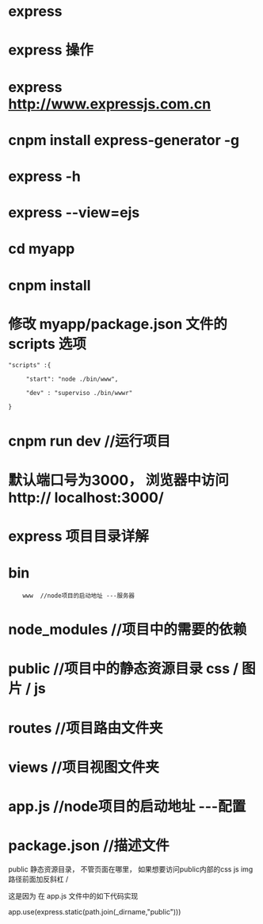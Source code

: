 # express

# express 操作 
# express http://www.expressjs.com.cn
# cnpm install express-generator -g
# express -h
# express --view=ejs
# cd myapp
# cnpm install
# 修改 myapp/package.json 文件的scripts 选项
    "scripts" :{
        
         "start": "node ./bin/www",
         
         "dev" : "superviso ./bin/wwwr" 
    
    }

 #  cnpm run dev  //运行项目
 
 # 默认端口号为3000， 浏览器中访问 http:// localhost:3000/
 
 # express 项目目录详解
   
  #  bin 
        www  //node项目的启动地址 ---服务器
         
  # node_modules   //项目中的需要的依赖

  # public //项目中的静态资源目录 css / 图片 / js
  
  # routes  //项目路由文件夹
  
  # views  //项目视图文件夹
  
  # app.js   //node项目的启动地址 ---配置
  
  # package.json    //描述文件
  
  public 静态资源目录， 不管页面在哪里， 如果想要访问public内部的css js img  路径前面加反斜杠 /
  
 <link href="/stylesheets/style.css" />         
 
 这是因为 在 app.js 文件中的如下代码实现
 
   app.use(express.static(path.join(_dirname,"public")))
